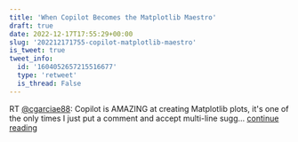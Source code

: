 ```yaml
---
title: 'When Copilot Becomes the Matplotlib Maestro'
draft: true
date: 2022-12-17T17:55:29+00:00
slug: '202212171755-copilot-matplotlib-maestro'
is_tweet: true
tweet_info:
  id: '1604052657215516677'
  type: 'retweet'
  is_thread: False
---
```




RT [@cgarciae88](https://x.com/cgarciae88): Copilot is AMAZING at creating Matplotlib plots, it's one of the only times I just put a comment and accept multi-line sugg… [continue reading](https://x.com/sytelus/status/1604052657215516677)
